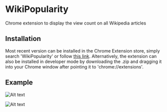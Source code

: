 # WikiPopularity
Chrome extension to display the view count on all Wikipedia articles

## Installation
Most recent version can be installed in the Chrome Extension store, simply search 'WikiPopularity' or follow [this link](https://chrome.google.com/webstore/detail/wikipopularity/mkdacoblmknahnamcloolpfdijekmggm).  Alternatively, the extension can also be installed in developer mode by downloading the .zip and dragging it into your Chrome window after pointing it to 'chrome://extensions'.

## Example
![Alt text](https://lh3.googleusercontent.com/x0m7Bxql2oIdmg8WdgriUA77MpbRfQAoP1qjaX7-AvOeSfOKiT_pwKkP74MPeXrjZzBfmzBJ=w640-h400-e365)

![Alt text](https://lh3.googleusercontent.com/PlZkqUcnzXS6MTPkhOx5I7ovGsfO5Q7HArMAGVU7psk1Fymj1O8WIqZ9HQaffwa0ALr-jUP8QA=w640-h400-e365)
